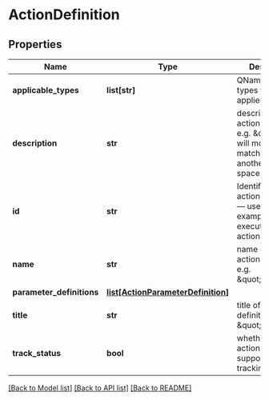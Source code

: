 # ActionDefinition

## Properties
Name | Type | Description | Notes
------------ | ------------- | ------------- | -------------
**applicable_types** | **list[str]** | QNames of the types this action applies to | 
**description** | **str** | describes the action definition, e.g. \&quot;This will move the matched item to another space.\&quot; | [optional] 
**id** | **str** | Identifier of the action definition — used for example when executing an action | 
**name** | **str** | name of the action definition, e.g. \&quot;move\&quot; | [optional] 
**parameter_definitions** | [**list[ActionParameterDefinition]**](ActionParameterDefinition.md) |  | [optional] 
**title** | **str** | title of the action definition, e.g. \&quot;Move\&quot; | [optional] 
**track_status** | **bool** | whether the basic action definition supports action tracking or not | 

[[Back to Model list]](../README.md#documentation-for-models) [[Back to API list]](../README.md#documentation-for-api-endpoints) [[Back to README]](../README.md)

